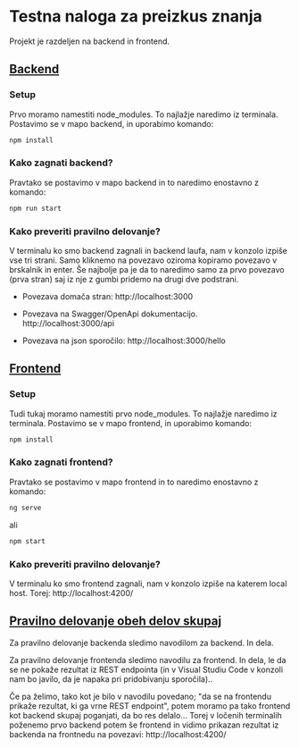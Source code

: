 # Testna naloga za preizkus znanja

Projekt je razdeljen na backend in frontend.

## <u>Backend</u>

### Setup

Prvo moramo namestiti node_modules. To najlažje naredimo iz terminala. Postavimo se v mapo backend, in uporabimo komando:
```bash
npm install
```

### Kako zagnati backend?
Pravtako se postavimo v mapo backend in to naredimo enostavno z komando:

```bash
npm run start
```

### Kako preveriti pravilno delovanje?
V terminalu ko smo backend zagnali in backend laufa, nam v konzolo izpiše vse tri strani. Samo kliknemo na povezavo oziroma kopiramo povezavo v brskalnik in enter. 
Še najbolje pa je da to naredimo samo za prvo povezavo (prva stran) saj iz nje z gumbi pridemo na drugi dve podstrani.

- Povezava domača stran: http://localhost:3000

- Povezava na Swagger/OpenApi dokumentacijo. http://localhost:3000/api 

- Povezava na json sporočilo: http://localhost:3000/hello 


## <u>Frontend</u>

### Setup

Tudi tukaj moramo namestiti prvo node_modules. To najlažje naredimo iz terminala. Postavimo se v mapo frontend, in uporabimo komando:

```bash
npm install
```
### Kako zagnati frontend?
Pravtako se postavimo v mapo frontend in to naredimo enostavno z komando:

```bash
ng serve
```
ali

```bash
npm start
```

### Kako preveriti pravilno delovanje?
V terminalu ko smo frontend zagnali, nam v konzolo izpiše na katerem local host. Torej: http://localhost:4200/ 


## <u>Pravilno delovanje obeh delov skupaj</u>

Za pravilno delovanje backenda sledimo navodilom za backend. In dela.

Za pravilno delovanje frontenda sledimo navodilu za frontend. In dela, le da se ne pokaže rezultat iz REST endpointa (in v Visual Studiu Code v konzoli nam bo javilo, da je napaka pri pridobivanju sporočila)..

Če pa želimo, tako kot je bilo v navodilu povedano; "da se na frontendu prikaže rezultat, ki ga vrne REST endpoint", potem moramo pa tako frontend kot backend skupaj poganjati, da bo res delalo... Torej v ločenih terminalih poženemo prvo backend potem še frontend in vidimo prikazan rezultat iz backenda na frontnedu na povezavi: http://localhost:4200/ 